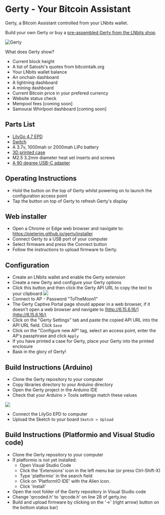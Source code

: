 # Gerty - Your Bitcoin Assistant

Gerty, a Bitcoin Assistant controlled from your LNbits wallet.

Build your own Gerty or buy a [pre-assembled Gerty from the LNbits shop](https://shop.lnbits.com/product/gerty-a-bitcoin-assistant).

![Gerty](img/gerty-satoshi2.jpg)

What does Gerty show?

+ Current block height
+ A list of Satoshi's quotes from bitcointalk.org
+ Your LNbits wallet balance
+ An onchain dashboard
+ A lightning dashboard
+ A mining dashboard
+ Current Bitcoin price in your prefered currency
+ Website status check
+ Mempool fees [coming soon]
+ Samourai Whirlpool dashboard [coming soon]

## Parts List

+ [LilyGo 4.7 EPD](http://www.lilygo.cn/prod_view.aspx?TypeId=50061&Id=1384&FId=t3:50061:3)
+ [Switch](https://www.amazon.co.uk/gp/product/B00OK9FAUW/)
+ A 3.7v, 1000mah or 2000mah LiPo battery
+ [3D printed case](enclosure/)
+ M2.5 3.2mm diameter heat set inserts and screws
+ [A 90 degree USB-C adapter](https://www.amazon.co.uk/Downward-Extension-Compatible-Microsoft-Nintendo/dp/B07JKBKM12/)

## Operating Instructions
+ Hold the button on the top of Gerty whilst powering on to launch the configuration access point
+ Tap the button on top of Gerty to refresh Gerty's display

## Web installer

+ Open a Chrome or Edge web browser and navigate to: https://pieterjm.github.io/gerty/installer
+ Connect Gerty to a USB port of your computer
+ Select firmware and press the Connect button
+ Follow the instructions to upload firmware to Gerty.

## Configuration

+ Create an LNbits wallet and enable the Gerty extension
+ Create a new Gerty and configure your Gerty options
+ Click this button and then click the Gerty API URL to copy the text to your clipboard ![](img/lnbits-gerty-copy-url.jpg)
+ Connect to AP - Password "ToTheMoon1"
+ The Gerty Captive Portal page should appear in a web browser, if it doesn't open a web browser and navigate to [http://6.15.6.16/](http://6.15.6.16/)
+ Click on the "Gerty Settings" tab and paste the copied API URL into the API URL field. Click `Save`
+ Click on the "Configure new AP" tag, select an access point, enter the AP's passphrase and click `Apply`
+ If you have printed a case for Gerty, place your Gerty into the printed enclosure
+ Bask in the glory of Gerty!

## Build Instructions (Arduino)

+ Clone the Gerty repository to your computer
+ Copy libraries directory to your Arduino directory
+ Open the Gerty project in the Arduino IDE
+ Check that your Arduino > Tools settings match these values

![](img/arduino-tool-settings.jpg)
+ Connect the LilyGo EPD to computer
+ Upload the Sketch to your board `Sketch > Upload`

## Build Instructions (Platformio and Visual Studio code)
 
+ Clone the Gerty repository to your computer
+ If platformio is not yet installed:
  + Open Visual Studio Code
  + Click the 'Extensions' icon in the left menu bar (or press Ctrl-Shift-X)
  + Type 'platformio' in the search field
  + Click on 'PlatformIO IDE' with the Alien icon. 
  + Click 'install' 
+ Open the root folder of the Gerty repository in Visual Studio code
+ Change 'qrcoded.h' to 'qrcode.h' on line 28 of gerty.ino
+ Build and upload firmware by clicking on the '->' (right arrow) button on the bottom status bar)

